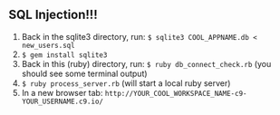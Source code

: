 ## SQL Injection!!!
1. Back in the sqlite3 directory, run: `$ sqlite3 COOL_APPNAME.db < new_users.sql`
2. `$ gem install sqlite3`
3. Back in this (ruby) directory, run: `$ ruby db_connect_check.rb` (you should see some terminal output)
4. `$ ruby process_server.rb` (will start a local ruby server)
5. In a new browser tab: `http://YOUR_COOL_WORKSPACE_NAME-c9-YOUR_USERNAME.c9.io/`

